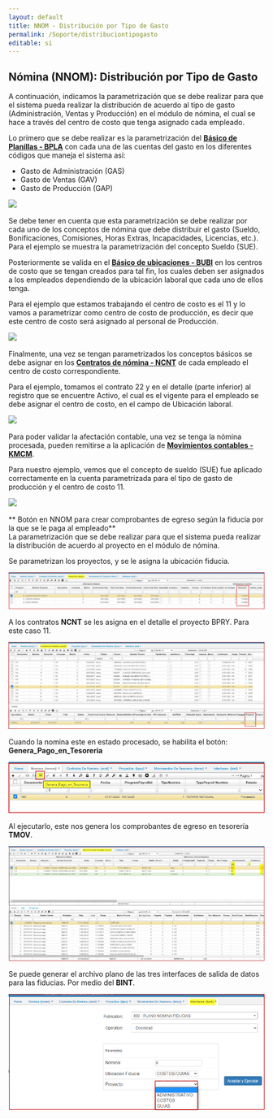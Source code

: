 ```yaml
---
layout: default
title: NNOM - Distribución por Tipo de Gasto
permalink: /Soporte/distribuciontipogasto
editable: si
---
```


## Nómina (NNOM): Distribución por Tipo de Gasto

A continuación, indicamos la parametrización que se debe realizar para que el sistema pueda realizar la distribución de acuerdo al tipo de gasto (Administración, Ventas y Producción) en el módulo de nómina, el cual se hace a través del centro de costo que tenga asignado cada empleado.  

Lo primero que se debe realizar es la parametrización del [**Básico de Planillas - BPLA**](http://docs.oasiscom.com/Operacion/common/bcuenta/bpla) con cada una de las cuentas del gasto en los diferentes códigos que maneja el sistema así:  

* Gasto de Administración (GAS)
* Gasto de Ventas (GAV)
* Gasto de Producción (GAP)

  
![](bpla.png)

Se debe tener en cuenta que esta parametrización se debe realizar por cada uno de los conceptos de nómina que debe distribuir el gasto (Sueldo, Bonificaciones, Comisiones, Horas Extras, Incapacidades, Licencias, etc.). Para el ejemplo se muestra la parametrización del concepto Sueldo (SUE).  

Posteriormente se valida en el [**Básico de ubicaciones - BUBI**](http://docs.oasiscom.com/Operacion/common/borgan/bubi) en los centros de costo que se tengan creados para tal fin, los cuales deben ser asignados a los empleados dependiendo de la ubicación laboral que cada uno de ellos tenga.  

Para el ejemplo que estamos trabajando el centro de costo es el 11 y lo vamos a parametrizar como centro de costo de producción, es decir que este centro de costo será asignado al personal de Producción.  

![](bubi.png)

Finalmente, una vez se tengan parametrizados los conceptos básicos se debe asignar en los [**Contratos de nómina - NCNT**](http://docs.oasiscom.com/Operacion/hrm/nomina/nbasica/ncnt) de cada empleado el centro de costo correspondiente.  

Para el ejemplo, tomamos el contrato 22 y en el detalle (parte inferior) al registro que se encuentre Activo, el cual es el vigente para el empleado se debe asignar el centro de costo, en el campo de Ubicación laboral.  

![](ncnt.png)

Para poder validar la afectación contable, una vez se tenga la nómina procesada, pueden remitirse a la aplicación de [**Movimientos contables - KMCM**](http://docs.oasiscom.com/Operacion/erp/contabilidad/kmovimient/kmcm).  

Para nuestro ejemplo, vemos que el concepto de sueldo (SUE) fue aplicado correctamente en la cuenta parametrizada para el tipo de gasto de producción y el centro de costo 11.  

![](kmcm.png)  

** Botón en NNOM para crear comprobantes de egreso según la fiducia por la que se le paga al empleado**  
La parametrización que se debe realizar para que el sistema pueda realizar la distribución de acuerdo al proyecto en el módulo de nómina.  

Se parametrizan los proyectos, y se le asigna la ubicación fiducia.  

![](bpry1.png)  

A los contratos **NCNT** se les asigna en el detalle el proyecto BPRY. Para este caso 11.  

![](ncnt4.png)  

Cuando la nomina este en estado procesado, se habilita el botón: **Genera_Pago_en_Tesoreria** 

![](nnom1.png)  

Al ejecutarlo, este nos genera los comprobantes de egreso en tesorería **TMOV**.

![](tmov2.png)  

Se puede generar el archivo plano de las tres interfaces de salida de datos para las fiducias. Por medio del **BINT**.  

![](bint1.png)  


